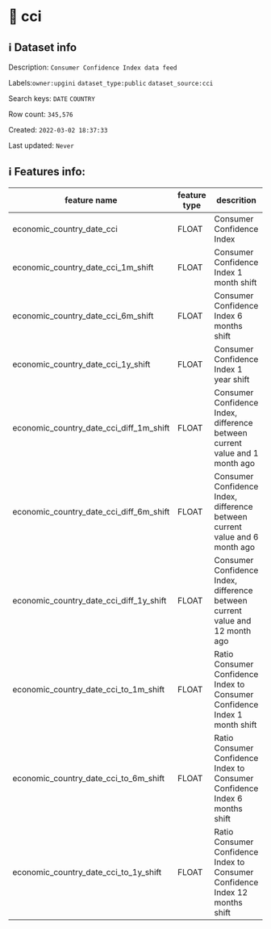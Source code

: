 # 📖 cci 
## ℹ️ Dataset info 
Description: `Consumer Confidence Index data feed` 

Labels:`owner:upgini` `dataset_type:public` `dataset_source:cci` 

Search keys: `DATE` `COUNTRY`

Row count: `345,576`

Created: `2022-03-02 18:37:33` 

Last updated: `Never` 

## ℹ️ Features info:
|feature name|feature type|descrition|
|---|---|---|
|economic_country_date_cci|FLOAT|Consumer Confidence Index|
|economic_country_date_cci_1m_shift|FLOAT|Consumer Confidence Index 1 month shift|
|economic_country_date_cci_6m_shift|FLOAT|Consumer Confidence Index 6 months shift|
|economic_country_date_cci_1y_shift|FLOAT|Consumer Confidence Index 1 year shift|
|economic_country_date_cci_diff_1m_shift|FLOAT|Consumer Confidence Index, difference between current value and 1 month ago|
|economic_country_date_cci_diff_6m_shift|FLOAT|Consumer Confidence Index, difference between current value and 6 month ago|
|economic_country_date_cci_diff_1y_shift|FLOAT|Consumer Confidence Index, difference between current value and 12 month ago|
|economic_country_date_cci_to_1m_shift|FLOAT|Ratio Consumer Confidence Index to Consumer Confidence Index 1 month shift|
|economic_country_date_cci_to_6m_shift|FLOAT|Ratio Consumer Confidence Index to Consumer Confidence Index 6 months shift|
|economic_country_date_cci_to_1y_shift|FLOAT|Ratio Consumer Confidence Index to Consumer Confidence Index 12 months shift|
